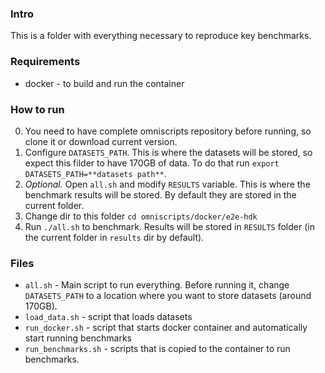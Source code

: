 ### Intro
This is a folder with everything necessary to reproduce key benchmarks. 

### Requirements
- docker - to build and run the container

### How to run 
0. You need to have complete omniscripts repository before running, so clone it or download current version.
1. Configure `DATASETS_PATH`. This is where the datasets will be stored, so expect this filder to have 170GB of data. To do that run `export DATASETS_PATH=**datasets path**`. 
2. *Optional.* Open `all.sh` and modify `RESULTS` variable. This is where the benchmark results will be stored. By default they are stored in the current folder.
3. Change dir to this folder `cd omniscripts/docker/e2e-hdk`
4. Run `./all.sh` to benchmark. Results will be stored in `RESULTS` folder (in the current folder in `results` dir by default).
### Files
- `all.sh` - Main script to run everything. Before running it, change `DATASETS_PATH` to a location where you want to store datasets (around 170GB).
- `load_data.sh` - script that loads datasets
- `run_docker.sh` - script that starts docker container and automatically start running benchmarks
- `run_benchmarks.sh` - scripts that is copied to the container to run benchmarks.
